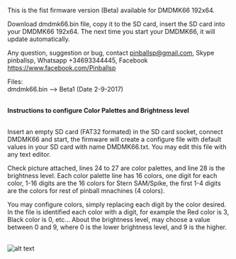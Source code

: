 
This is the fist firmware version (Beta) available for DMDMK66 192x64.

Download dmdmk66.bin file, copy it to the SD card, insert the SD card into your DMDMK66 192x64. The next time you start your DMDMK66, it will update automatically. 

Any question, suggestion or bug, contact pinballsp@gmail.com, Skype pinballsp, Whatsapp +34693344445, Facebook https://www.facebook.com/Pinballsp

Files:<br>
dmdmk66.bin --> Beta1 (Date 2-9-2017) <br>

<br>
<b>Instructions to configure Color Palettes and Brightness level</b>
<br><br>

Insert an empty SD  card (FAT32 formated) in the SD card socket, connect DMDMK66 and start, the firmware will create a configure file with default values in your SD card with name DMDMK66.txt. You may edit this file with any text editor.

Check picture attached, lines 24 to 27 are color palettes, and line 28 is the brightness level. Each color palette line has 16 colors, one digit for each color, 1-16 digits are the 16 colors for Stern SAM/Spike, the first 1-4 digits are the colors for rest of pinball mnachines (4 colors).

You may configure colors, simply replacing each digit by the color desired. In the file is identified each color with a digit, for example the Red color is 3, Black color is 0, etc... About the brightness level, may choose a value between 0 and 9, where 0 is the lower brightness level, and 9 is the higher. 
<br><br>

![alt text](http://i.imgur.com/QEe2C4Z.jpg)

